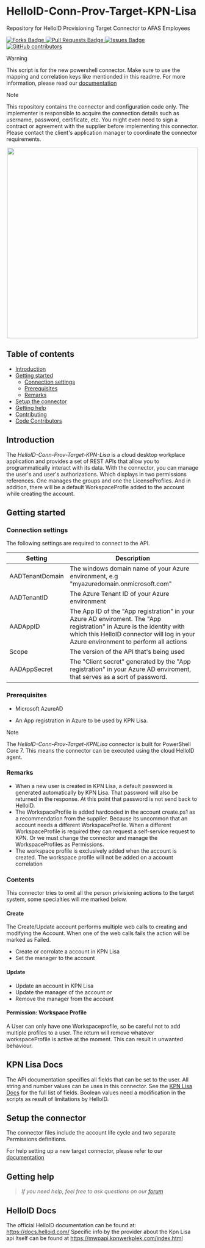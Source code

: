 # HelloID-Conn-Prov-Target-KPN-Lisa
Repository for HelloID Provisioning Target Connector to AFAS Employees

<p>
    <a href="https://github.com/Tools4everBV/HelloID-Conn-Prov-Target-KPN-Lisa/network/members">
        <img src="https://img.shields.io/github/forks/Tools4everBV/HelloID-Conn-Prov-Target-KPN-Lisa" alt="Forks Badge"/>
    </a>
    <a href="https://github.com/Tools4everBV/HelloID-Conn-Prov-Target-KPN-Lisa/pulls">
        <img src="https://img.shields.io/github/issues-pr/Tools4everBV/HelloID-Conn-Prov-Target-KPN-Lisa" alt="Pull Requests Badge"/>
    </a>
    <a href="https://github.com/Tools4everBV/HelloID-Conn-Prov-Target-KPN-Lisa/issues">
        <img src="https://img.shields.io/github/issues/Tools4everBV/HelloID-Conn-Prov-Target-KPN-Lisa" alt="Issues Badge"/>
    </a>
    <a href="https://github.com/Tools4everBV/HelloID-Conn-Prov-Target-KPN-Lisa/graphs/contributors">
        <img alt="GitHub contributors" src="https://img.shields.io/github/contributors/Tools4everBV/HelloID-Conn-Prov-Target-KPN-Lisa?color=2b9348">
    </a>
</p>

> [!WARNING]
> This script is for the new powershell connector. Make sure to use the mapping and correlation keys like mentionded in this readme. For more information, please read our [documentation](https://docs.helloid.com/en/provisioning/target-systems/powershell-v2-target-systems.html)

> [!NOTE]
> This repository contains the connector and configuration code only. The implementer is responsible to acquire the connection details such as username, password, certificate, etc. You might even need to sign a contract or agreement with the supplier before implementing this connector. Please contact the client's application manager to coordinate the connector requirements.

<p align="center">
  <img src="https://www.tools4ever.nl/connector-logos/kpn-logo.png" width="500">
</p>

## Table of contents

- [Introduction](#Introduction)
- [Getting started](#Getting-started)
  + [Connection settings](#Connection-settings)
  + [Prerequisites](#Prerequisites)
  + [Remarks](#Remarks)
- [Setup the connector](Setup-The-Connector)
- [Getting help](Getting-help)
- [Contributing](Contributing)
- [Code Contributors](Code-Contributors)

## Introduction

The _HelloID-Conn-Prov-Target-KPN-Lisa_ is a cloud desktop workplace application and provides a set of REST APIs that allow you to programmatically interact with its data. With the connector, you can manage the user's and user's authorizations. Which displays in two permissions references. One manages the groups and one the LicenseProfiles. And in addition, there will be a default WorkspaceProfle added to the account while creating the account.

## Getting started

### Connection settings

The following settings are required to connect to the API.

| Setting     | Description |
| ------------ | ----------- |
| AADTenantDomain | The windows domain name of your Azure environment, e.g  "myazuredomain.onmicrosoft.com" |
| AADTenantID | The Azure Tenant ID of your Azure environment |
| AADAppID | The App ID of the "App registration" in your Azure AD enviroment. The "App registration" in Azure is the identity with which this HelloID connector will log in your Azure environment to perform all actions |
| Scope | The version of the API that's being used |
| AADAppSecret | The "Client secret" generated by the "App registration" in your Azure AD enviroment, that serves as a sort of password. |

### Prerequisites

- Microsoft AzureAD

- An App registration in Azure to be used by KPN Lisa.

> [!NOTE]
> The _HelloID-Conn-Prov-Target-KPNLisa_ connector is built for PowerShell Core 7. This means the connector can be executed using the cloud HelloID agent.

### Remarks

- When a new user is created in KPN Lisa, a default password is generated automatically by KPN Lisa. That password will also be returned in the response. At this point that password is not send back to HelloID.
- The WorkspaceProfile is added hardcoded in the account create.ps1 as a recommendation from the supplier. Because its uncommon that an account needs a different WorkspaceProfile. When a different WorkspaceProfile is required they can request a self-service request to KPN. Or we must change the connector and manage the WorkspaceProfiles as Permissions.
- The workspace profile is exclusively added when the account is created. The workspace profile will not be added on a account correlation

### Contents

This connector tries to omit all the person privisioning actions to the target system, some specialties will me marked below.

#### Create

The Create/Update account performs multiple web calls to creating and modifying the Account. When one of the web calls fails the action will be marked as Failed.

  - Create or corrolate a account in KPN Lisa
  - Set the manager to the account

#### Update

  - Update an account in KPN Lisa
  - Update the manager of the account _or_
  - Remove the manager from the account

#### Permission: Workspace Profile

A User can only have one Workspaceprofile, so be careful not to add multiple profiles to a user. The return will remove whatever workspaceProfile is active at the moment. This can result in unwanted behaviour.

## KPN Lisa Docs

The API documentation specifies all fields that can be set to the user. All string and number values can be uses in this connector. See the [KPN Lisa Docs](https://mwpapi.kpnwerkplek.com/index.html#model-User) for the full list of fields. Boolean values need a modification in the scripts as result of limitations by HelloID.

## Setup the connector

The connector files include the account life cycle and two separate Permissions definitions.

For help setting up a new target connector, please refer to our [documentation](https://docs.helloid.com/hc/en-us/articles/360012388639-How-to-add-a-target-system)

## Getting help

> _If you need help, feel free to ask questions on our [forum](https://forum.helloid.com)_

## HelloID Docs

The official HelloID documentation can be found at: https://docs.helloid.com/
Specific info by the provider about the Kpn Lisa api Itself can be found at  https://mwpapi.kpnwerkplek.com/index.html
